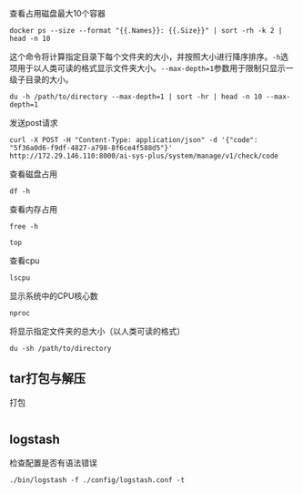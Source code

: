 查看占用磁盘最大10个容器

```shell
docker ps --size --format "{{.Names}}: {{.Size}}" | sort -rh -k 2 | head -n 10
```

这个命令将计算指定目录下每个文件夹的大小，并按照大小进行降序排序。`-h`选项用于以人类可读的格式显示文件夹大小。`--max-depth=1`参数用于限制只显示一级子目录的大小。

```shell
du -h /path/to/directory --max-depth=1 | sort -hr | head -n 10 --max-depth=1
```

发送post请求

```shell
curl -X POST -H "Content-Type: application/json" -d '{"code": "5f36a0d6-f9df-4827-a798-8f6ce4f588d5"}' http://172.29.146.110:8000/ai-sys-plus/system/manage/v1/check/code
```

查看磁盘占用

```shell
df -h
```

查看内存占用

```shell
free -h
```

```shell
top
```

查看cpu

```shell
lscpu
```

显示系统中的CPU核心数

```shell
nproc
```

将显示指定文件夹的总大小（以人类可读的格式）

```
du -sh /path/to/directory
```

## tar打包与解压

打包

```

```

## logstash

检查配置是否有语法错误

```
./bin/logstash -f ./config/logstash.conf -t
```


